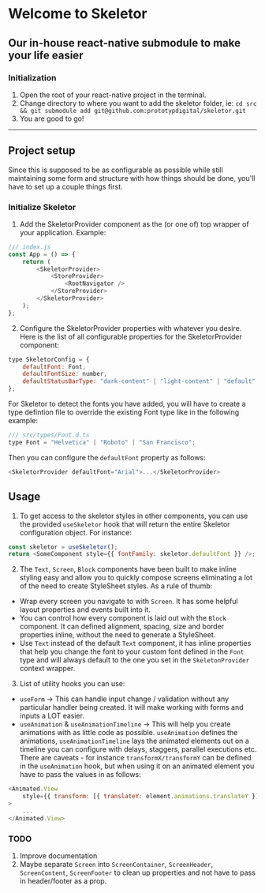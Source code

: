 # Welcome to Skeletor

## Our in-house react-native submodule to make your life easier

### Initialization

1. Open the root of your react-native project in the terminal.
2. Change directory to where you want to add the skeletor folder, ie: `cd src && git submodule add git@github.com:prototypdigital/skeletor.git`
3. You are good to go!

---

## Project setup

Since this is supposed to be as configurable as possible while still maintaining some form and structure with how things should be done, you'll have to set up a couple things first.

### Initialize Skeletor

1. Add the SkeletorProvider component as the (or one of) top wrapper of your application. Example:

```javascript
/// index.js
const App = () => {
    return (
        <SkeletorProvider>
            <StoreProvider>
                <RootNavigator />
            </StoreProvider>
        </SkeletorProvider>
    );
};
```

2. Configure the SkeletorProvider properties with whatever you desire. Here is the list of all configurable properties for the SkeletorProvider component:

```javascript
type SkeletorConfig = {
    defaultFont: Font,
    defaultFontSize: number,
    defaultStatusBarType: "dark-content" | "light-content" | "default",
};
```

For Skeletor to detect the fonts you have added, you will have to create a type defintion file to override the existing Font type like in the following example:

```javascript
/// src/types/Font.d.ts
type Font = "Helvetica" | "Roboto" | "San Francisco";
```

Then you can configure the `defaultFont` property as follows:

```javascript
<SkeletorProvider defaultFont="Arial">...</SkeletorProvider>
```

## Usage

1. To get access to the skeletor styles in other components, you can use the provided `useSkeletor` hook that will return the entire Skeletor configuration object. For instance:

```javascript
const skeletor = useSkeletor();
return <SomeComponent style={{ fontFamily: skeletor.defaultFont }} />;
```

2. The `Text`, `Screen`, `Block` components have been built to make inline styling easy and allow you to quickly compose screens eliminating a lot of the need to create StyleSheet styles. As a rule of thumb:

-   Wrap every screen you navigate to with `Screen`. It has some helpful layout properties and events built into it.
-   You can control how every component is laid out with the `Block` component. It can defined alignment, spacing, size and border properties inline, without the need to generate a StyleSheet.
-   Use `Text` instead of the default `Text` component, it has inline properties that help you change the font to your custom font defined in the `Font` type and will always default to the one you set in the `SkeletonProvider` context wrapper.

3. List of utility hooks you can use:

-   `useForm` -> This can handle input change / validation without any particular handler being created. It will make working with forms and inputs a LOT easier.
-   `useAnimation` & `useAnimationTimeline` -> This will help you create animations with as little code as possible. `useAnimation` defines the animations, `useAnimationTimeline` lays the animated elements out on a timeline you can configure with delays, staggers, parallel executions etc. There are caveats - for instance `transformX/transformY` can be defined in the `useAnimation` hook, but when using it on an animated element you have to pass the values in as follows:

```javascript
<Animated.View
    style={{ transform: [{ translateY: element.animations.translateY }] }}
>
    ...
</Animated.View>
```

### TODO

1. Improve documentation
2. Maybe separate `Screen` into `ScreenContainer`, `ScreenHeader`, `ScreenContent`, `ScreenFooter` to clean up properties and not have to pass in header/footer as a prop.
